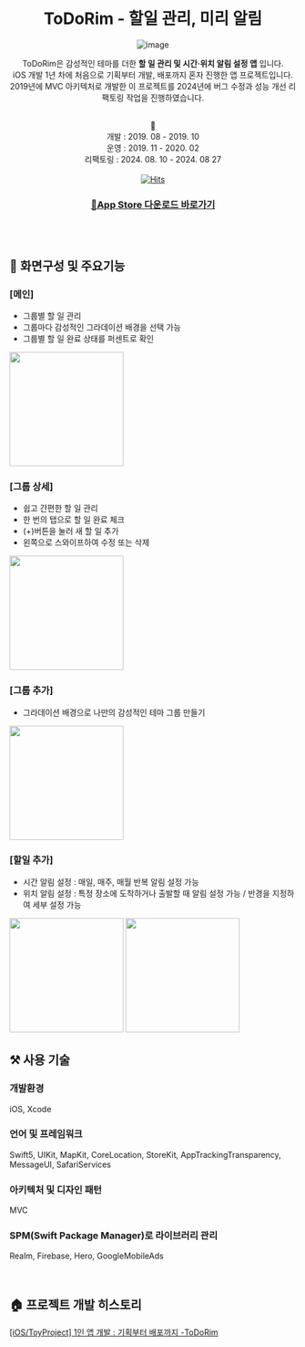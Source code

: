 <div align=center>

  # ToDoRim - 할일 관리, 미리 알림
  
  ![image](https://github.com/SuniDev/ToDoRim-MVC/assets/56523702/979cc449-be04-45d2-9282-33dd8ddd21b2)

  ToDoRim은 감성적인 테마를 더한 **할 일 관리 및 시간·위치 알림 설정 앱** 입니다. <br>
  iOS 개발 1년 차에 처음으로 기획부터 개발, 배포까지 혼자 진행한 앱 프로젝트입니다. <br>
  2019년에 MVC 아키텍처로 개발한 이 프로젝트를 2024년에 버그 수정과 성능 개선 리팩토링 작업을 진행하였습니다. <br><br>

  📆<br>
  개발 : 2019. 08 - 2019. 10<br>
  운영 : 2019. 11 - 2020. 02<br>
  리팩토링 : 2024. 08. 10 - 2024. 08 27
  <br><br>
  [![Hits](https://hits.seeyoufarm.com/api/count/incr/badge.svg?url=https%3A%2F%2Fgithub.com%2FSuniDev%2FToDoRim&count_bg=%2379C83D&title_bg=%23555555&icon=&icon_color=%23E7E7E7&title=hits&edge_flat=false)](https://hits.seeyoufarm.com)
    
  ### [📱App Store 다운로드 바로가기](https://apps.apple.com/kr/app/todorim-할일관리-미리알림/id1483006749)

<br><br>

</div>

## 📱 화면구성 및 주요기능
### [메인]
- 그룹별 할 일 관리
- 그룹마다 감성적인 그라데이션 배경을 선택 가능
- 그룹별 할 일 완료 상태를 퍼센트로 확인
<image src="https://github.com/user-attachments/assets/3941b26c-933f-46d9-806f-761ea16a0a4b" width=200 />

### [그룹 상세]
- 쉽고 간편한 할 일 관리
- 한 번의 탭으로 할 일 완료 체크
- (+)버튼을 눌러 새 할 일 추가
- 왼쪽으로 스와이프하여 수정 또는 삭제
<image src="https://github.com/user-attachments/assets/43afcbc6-c66f-4376-9dcf-b5e0e30d7cb5" width=200 />

### [그룹 추가]
- 그라데이션 배경으로 나만의 감성적인 테마 그룹 만들기
<image src="https://github.com/user-attachments/assets/201a2e90-bea9-4c5a-b4dd-e0f81647ddab" width=200 />

### [할일 추가]
- 시간 알림 설정 : 매일, 매주, 매월 반복 알림 설정 가능
- 위치 알림 설정 : 특정 장소에 도착하거나 출발할 때 알림 설정 가능 / 반경을 지정하여 세부 설정 가능
<image src="https://github.com/user-attachments/assets/0fd4fe96-0a22-48ef-8dc7-a0f8efdf254f" width=200 />
<image src="https://github.com/user-attachments/assets/18ab7ee9-809a-4e89-8bc0-6c0f9b05c6b2" width=200 />

<br>

## ⚒️ 사용 기술
### 개발환경
iOS, Xcode
### 언어 및 프레임워크
Swift5, UIKit, MapKit, CoreLocation, StoreKit, AppTrackingTransparency, MessageUI, SafariServices
### 아키텍처 및 디자인 패턴
MVC
### SPM(Swift Package Manager)로 라이브러리 관리
Realm, Firebase, Hero, GoogleMobileAds

<br>

## 🏠 프로젝트 개발 히스토리
[[iOS/ToyProject] 1인 앱 개발 : 기획부터 배포까지 -ToDoRim](https://sunidev.tistory.com/29)
